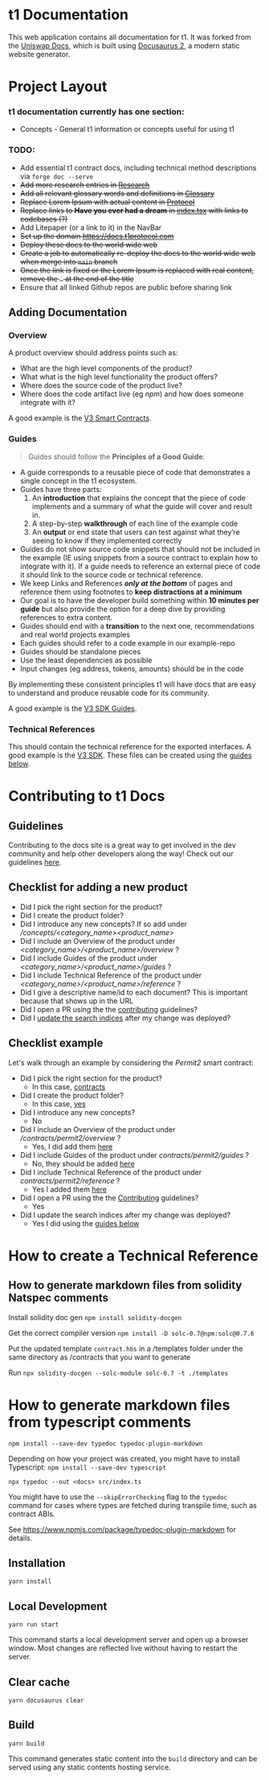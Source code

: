 # t1 Documentation

This web application contains all documentation for t1. It was forked from the [Uniswap Docs](https://github.com/Uniswap/docs), which is built using [Docusaurus 2](https://v2.docusaurus.io/), a modern static website generator.

# Project Layout

### t1 documentation currently has one section:
- Concepts - General t1 information or concepts useful for using t1

### TODO:
 - Add essential t1 contract docs, including technical method descriptions via `forge doc --serve`
 - ~~Add more research entries in [Research](./docs/concepts/research.md)~~
 - ~~Add all relevant glossary words and definitions in [Glossary](./docs/concepts/glossary.md)~~
 - ~~Replace Lorem Ipsum with actual content in [Protocol](./docs/concepts/protocol)~~
 - ~~Replace links to **Have you ever had a dream** in [index.tsx](./src/pages/index.tsx) with links to codebases (?)~~
 - Add Litepaper (or a link to it) in the NavBar
 - ~~Set up the domain https://docs.t1protocol.com~~
 - ~~Deploy these docs to the world wide web~~
 - ~~Create a job to automatically re-deploy the docs to the world wide web when merge into `main` branch~~
 - ~~Once the link is fixed or the Lorem Ipsum is replaced with real content, remove the `˙` at the end of the title~~
 - Ensure that all linked Github repos are public before sharing link

## Adding Documentation

### Overview
A product overview should address points such as:

- What are the high level components of the product?
- What what is the high level functionality the product offers?
- Where does the source code of the product live?
- Where does the code artifact live (eg *npm*) and how does someone integrate with it?

A good example is the [V3 Smart Contracts](./docs/contracts/v3/overview.md).

### Guides
> Guides should follow the **Principles of a Good Guide**:
- A guide corresponds to a reusable piece of code that demonstrates a single concept in the t1 ecosystem.
- Guides have three parts:
    1. An **introduction** that explains the concept that the piece of code implements and a summary of what the guide will cover and result in.
    2. A step-by-step **walkthrough** of each line of the example code 
    3. An **output** or end state that users can test against what they’re seeing to know if they implemented correctly
- Guides do not show source code snippets that should not be included in the example (IE using snippets from a source contract to explain how to integrate with it). If a guide needs to reference an external piece of code it should link to the source code or technical reference.
- We keep Links and References ***only at the bottom*** of pages and reference them using footnotes to **keep distractions at a minimum**
- Our goal is to have the developer build something within **10 minutes per guide** but also provide the option for a deep dive by providing references to extra content.
- Guides should end with a **transition** to the next one, recommendations and real world projects examples
- Each guides should refer to a code example in our example-repo
- Guides should be standalone pieces
- Use the least dependencies as possible
- Input changes (eg address, tokens, amounts) should be in the code

By implementing these consistent principles t1 will have docs that are easy to understand and produce reusable code for its community.


A good example is the [V3 SDK Guides](./docs/sdk/v3/guides/01-quick-start.md).

### Technical References
This should contain the technical reference for the exported interfaces. A good example is the [V3 SDK](./docs/sdk/v3/reference/overview).
These files can be created using the [guides below](#how-to-create-a-technical-reference).

# Contributing to t1 Docs

## Guidelines
Contributing to the docs site is a great way to get involved in the dev community and help other developers along the way! Check out our guidelines [here](./CONTRIBUTING.md).

## Checklist for adding a new product

- Did I pick the right section for the product? 
- Did I create the product folder?
- Did I introduce any new concepts? If so add under */concepts/<category_name><product_name>*
- Did I include an Overview of the product under *<category_name>/<product_name>/overview* ?
- Did I include Guides of the product under *<category_name>/<product_name>/guides* ?
- Did I include Technical Reference of the product under *<category_name>/<product_name>/reference* ?
- Did I give a descriptive name/id to each document? This is important because that shows up in the URL
- Did I open a PR using the the [contributing](./CONTRIBUTING.md) guidelines?
- Did I [update the search indices](#how-to-update-search-indices-with-algolia) after my change was deployed?

## Checklist example

Let's walk through an example by considering the *Permit2* smart contract:
-  Did I pick the right section for the product? 
    - In this case, [contracts](./docs/contracts/) 
- Did I create the product folder? 
    - In this case, [yes](./docs/contracts/permit2/)
- Did I introduce any new concepts? 
    - No
- Did I include an Overview of the product under */contracts/permit2/overview* ?
    - Yes, I did add them [here](./docs/contracts/permit2/overview.md)
- Did I include Guides of the product under *contracts/permit2/guides* ?
    - No, they should be added [here](./docs/contracts/permit2/guides)
- Did I include Technical Reference of the product under *contracts/permit2/reference* ?
    - Yes I added them [here](./docs/contracts/permit2/reference)
- Did I open a PR using the the [Contributing](./CONTRIBUTING.md) guidelines?
    - Yes
- Did I update the search indices after my change was deployed?
    - Yes I did using the [guides below](#how-to-update-search-indices-with-algolia)

# How to create a Technical Reference
## How to generate markdown files from solidity Natspec comments

Install solidity doc gen
`npm install solidity-docgen`

Get the correct compiler version
`npm install -D solc-0.7@npm:solc@0.7.6`

Put the updated template `contract.hbs` in a /templates folder under the same directory as /contracts that you want to generate

Run `npx solidity-docgen --solc-module solc-0.7 -t ./templates`

# How to generate markdown files from typescript comments

`npm install --save-dev typedoc typedoc-plugin-markdown`

Depending on how your project was created, you might have to install Typescript:
`npm install --save-dev typescript`

`npx typedoc --out <docs> src/index.ts`

You might have to use the `--skipErrorChecking` flag to the `typedoc` command for cases where types are fetched during transpile time, such as contract ABIs.

See https://www.npmjs.com/package/typedoc-plugin-markdown for details.

## Installation

```console
yarn install
```

## Local Development

```console
yarn run start
```

This command starts a local development server and open up a browser window. Most changes are reflected live without having to restart the server.

## Clear cache

```console
yarn docusaurus clear
```

## Build

```console
yarn build
```

This command generates static content into the `build` directory and can be served using any static contents hosting service.
